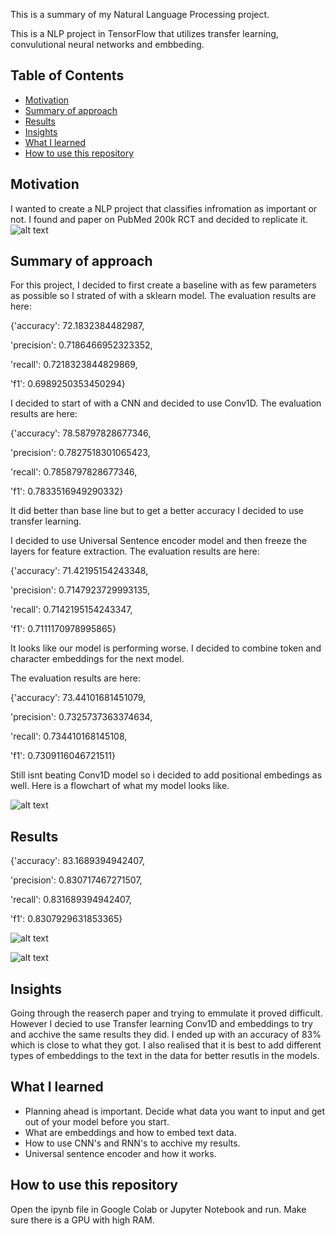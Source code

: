 This is a summary of my Natural Language Processing project.

This is a NLP project in TensorFlow that utilizes transfer learning, convulutional neural networks and embbeding.

## Table of Contents 
* [Motivation](#motivation)
* [Summary of approach](#summary-of-approach)
* [Results](#results)
* [Insights](#insights)
* [What I learned](#what-i-learned)
* [How to use this repository](#how-to-use-this-repository)

## Motivation
I wanted to create a NLP project that classifies infromation as important or not. I found and paper on PubMed 200k RCT and decided to replicate it.
![alt text](https://github.com/Vybavnag/SkimLit/blob/main/images/reaserch_paper.jpg)


## Summary of approach
For this project, I decided to first create a baseline with as few parameters as possible so I strated of with a sklearn model. The evaluation results are here:


{'accuracy': 72.1832384482987,


 'precision': 0.7186466952323352,

 
 'recall': 0.7218323844829869,

 
 'f1': 0.6989250353450294}

I decided to start of with a CNN and decided to use Conv1D. The evaluation results are here: 


{'accuracy': 78.58797828677346,


 'precision': 0.7827518301065423,

 
 'recall': 0.7858797828677346,

 
 'f1': 0.7833516949290332}
 
It did better than base line but to get a better accuracy I decided to use transfer learning.

I decided to use Universal Sentence encoder model and then freeze the layers for feature extraction. The evaluation results are here:


{'accuracy': 71.42195154243348,


 'precision': 0.7147923729993135,
 
 'recall': 0.7142195154243347,

 
 'f1': 0.7111170978995865}
 
It looks like our model is performing worse. I decided to combine token and character embeddings for the next model.

The evaluation results are here:


{'accuracy': 73.44101681451079,


 'precision': 0.7325737363374634,

 
 'recall': 0.734410168145108,

 
 'f1': 0.7309116046721511}
 
Still isnt beating Conv1D model so i decided to add positional embedings as well. Here is a flowchart of what my model looks like.


![alt text](https://github.com/Vybavnag/SkimLit/blob/main/images/model_5.jpg)


## Results
{'accuracy': 83.1689394942407,


 'precision': 0.830717467271507,

 
 'recall': 0.831689394942407,

 
 'f1': 0.8307929631853365}
 
 ![alt text](https://github.com/Vybavnag/SkimLit/blob/main/images/all_model_metrics.jpg)

 ![alt text](https://github.com/Vybavnag/SkimLit/blob/main/images/f1-scores.jpg)


## Insights
Going through the reaserch paper and trying to emmulate it proved difficult. However I decied to use Transfer learning Conv1D and embeddings to try and acchive the same results they did. I ended up with an accuracy of 83% which is close to what they got. I also realised that it is best to add different types of embeddings to the text in the data for better resutls in the models.

## What I learned
* Planning ahead is important. Decide what data you want to input and get out of your model before you start.
* What are embeddings and how to embed text data.
* How to use CNN's and RNN's to acchive my results.
* Universal sentence encoder and how it works.
  


## How to use this repository
Open the ipynb file in Google Colab or Jupyter Notebook and run. Make sure there is a GPU with high RAM.
